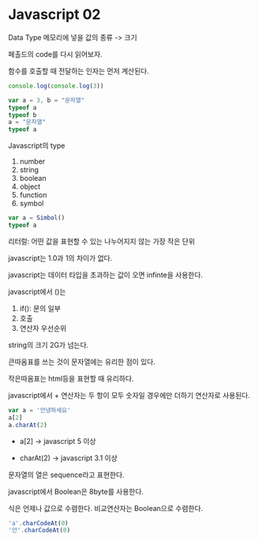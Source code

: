 # Javascript 02
 
Data Type
메모리에 넣을 값의 종류 -> 크기

페촐드의 code를 다시 읽어보자.

함수를 호출할 때 전달하는 인자는 먼저 계산된다.

```javascript
console.log(console.log(3))
```

```javascript
var a = 3, b = "문자열"
typeof a
typeof b
a = "문자열"
typeof a
```

Javascript의 type
1. number
2. string
3. boolean
4. object
5. function
6. symbol

```javascript
var a = Simbol()
typeof a
```

리터럴: 어떤 값을 표현할 수 있는 나누어지지 않는 가장 작은 단위

javascript는 1.0과 1의 차이가 없다.

javascript는 데이터 타입을 초과하는 값이 오면 infinte을 사용한다.

javascript에서 ()는 

1. if(): 문의 일부
2. 호출
3. 연산자 우선순위

string의 크기 2G가 넘는다.

큰따옴표를 쓰는 것이 문자열에는 유리한 점이 있다.

작은따옴표는 html등을 표현할 때 유리하다.

javascript에서 + 연산자는 두 항이 모두 숫자일 경우에만 더하기 연산자로 사용된다.

```javascript
var a = '안녕하세요'
a[2]
a.charAt(2)
```

* a[2] -> javascript 5 이상

* charAt(2) -> javascript 3.1 이상

문자열의 열은 sequence라고 표현한다.

javascript에서 Boolean은 8byte를 사용한다.

식은 언제나 값으로 수렴한다. 비교연산자는 Boolean으로 수렴한다.

```javascript
'a'.charCodeAt(0)
'안'.charCodeAt(0)
```
